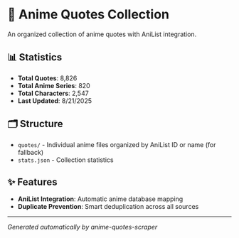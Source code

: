 # 🎌 Anime Quotes Collection

An organized collection of anime quotes with AniList integration.

## 📊 Statistics

- **Total Quotes**: 8,826
- **Total Anime Series**: 820
- **Total Characters**: 2,547
- **Last Updated**: 8/21/2025

## 🗂️ Structure

- `quotes/` - Individual anime files organized by AniList ID or name  (for fallback)
- `stats.json` - Collection statistics

## ✨ Features

- **AniList Integration**: Automatic anime database mapping
- **Duplicate Prevention**: Smart deduplication across all sources

---
*Generated automatically by anime-quotes-scraper*
